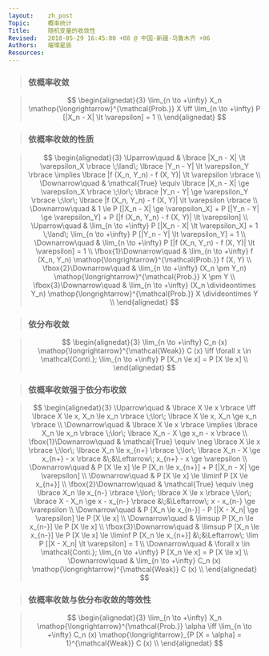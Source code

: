 ```yaml
---
layout:    zh_post
Topic:     概率统计
Title:     随机变量的收敛性
Revised:   2018-05-29 16:45:00 +08 @ 中国-新疆-乌鲁木齐 +06
Authors:   璀璨星辰
Resources:
---
```


> ### 依概率收敛

> $$
> \begin{alignedat}{3}
> \lim_{n \to +\infty} X_n \mathop{\longrightarrow}^{\mathcal{Prob.}} X \iff \lim_{n \to +\infty} P [|X_n - X| \lt \varepsilon] = 1 \\
> \end{alignedat}
> $$
>

> ### 依概率收敛的性质

> $$
> \begin{alignedat}{3}
> \Uparrow\quad           & \lbrace |X_n - X| \lt \varepsilon_X \rbrace \;\land\; \lbrace |Y_n - Y| \lt \varepsilon_Y \rbrace \implies \lbrace |f (X_n, Y_n) - f (X, Y)| \lt \varepsilon \rbrace \\
> \Downarrow\quad         & \mathcal{True} \equiv \lbrace |X_n - X| \ge \varepsilon_X \rbrace \;\lor\; \lbrace |Y_n - Y| \ge \varepsilon_Y \rbrace \;\lor\; \lbrace |f (X_n, Y_n) - f (X, Y)| \lt \varepsilon \rbrace \\
> \Downarrow\quad         & 1 \le P [|X_n - X| \ge \varepsilon_X] + P [|Y_n - Y| \ge \varepsilon_Y] + P [|f (X_n, Y_n) - f (X, Y)| \lt \varepsilon] \\
> \Uparrow\quad           & \lim_{n \to +\infty} P [|X_n - X| \lt \varepsilon_X] = 1 \;\land\; \lim_{n \to +\infty} P [|Y_n - Y| \lt \varepsilon_Y] = 1 \\
> \Downarrow\quad         & \lim_{n \to +\infty} P [|f (X_n, Y_n) - f (X, Y)| \lt \varepsilon] = 1 \\
> \fbox{1}\Downarrow\quad & \lim_{n \to +\infty} f (X_n, Y_n) \mathop{\longrightarrow}^{\mathcal{Prob.}} f (X, Y) \\
> \fbox{2}\Downarrow\quad & \lim_{n \to +\infty} (X_n \pm Y_n) \mathop{\longrightarrow}^{\mathcal{Prob.}} X \pm Y \\
> \fbox{3}\Downarrow\quad & \lim_{n \to +\infty} (X_n \divideontimes Y_n) \mathop{\longrightarrow}^{\mathcal{Prob.}} X \divideontimes Y \\
> \end{alignedat}
> $$
>

> ### 依分布收敛

> $$
> \begin{alignedat}{3}
> \lim_{n \to +\infty} C_n (x) \mathop{\longrightarrow}^{\mathcal{Weak}} C (x) \iff \forall x \in \mathcal{Conti.}; \lim_{n \to +\infty} P [X_n \le x] = P [X \le x] \\
> \end{alignedat}
> $$
>

> ### 依概率收敛强于依分布收敛

> $$
> \begin{alignedat}{3}
> \Uparrow\quad           & \lbrace X \le x \rbrace \iff \lbrace X \le x, X_n \le x_n \rbrace \;\lor\; \lbrace X \le x, X_n \ge x_n \rbrace \\
> \Downarrow\quad         & \lbrace X \le x \rbrace \implies \lbrace X_n \le x_n \rbrace \;\lor\; \lbrace X_n - X \ge x_n - x \rbrace \\
> \fbox{1}\Downarrow\quad & \mathcal{True} \equiv \neg \lbrace X \le x \rbrace \;\lor\; \lbrace X_n \le x_{n+} \rbrace \;\lor\; \lbrace X_n - X \ge x_{n+} - x \rbrace &\;&\Leftarrow\; x_{n+} - x \ge \varepsilon \\
> \Downarrow\quad         & P [X \le x] \le P [X_n \le x_{n+}] + P [|X_n - X| \ge \varepsilon] \\
> \Downarrow\quad         & P [X \le x] \le \liminf P [X \le x_{n+}] \\
> \fbox{2}\Downarrow\quad & \mathcal{True} \equiv \neg \lbrace X_n \le x_{n-} \rbrace \;\lor\; \lbrace X \le x \rbrace \;\lor\; \lbrace X - X_n \ge x - x_{n-} \rbrace &\;&\Leftarrow\; x - x_{n-} \ge \varepsilon \\
> \Downarrow\quad         & P [X_n \le x_{n-}] - P [|X - X_n| \ge \varepsilon] \le P [X \le x] \\
> \Downarrow\quad         & \limsup P [X_n \le x_{n-}] \le P [X \le x] \\
> \fbox{3}\Downarrow\quad & \limsup P [X_n \le x_{n-}] \le P [X \le x] \le \liminf P [X_n \le x_{n+}]                                                                  &\;&\Leftarrow\; \lim P [|X - X_n| \lt \varepsilon] = 1 \\
> \Downarrow\quad         & \forall x \in \mathcal{Conti.}; \lim_{n \to +\infty} P [X_n \le x] = P [X \le x] \\
> \Downarrow\quad         & \lim_{n \to +\infty} C_n (x) \mathop{\longrightarrow}^{\mathcal{Weak}} C (x) \\
> \end{alignedat}
> $$
>

> ### 依概率收敛与依分布收敛的等效性

> $$
> \begin{alignedat}{3}
> \lim_{n \to +\infty} X_n \mathop{\longrightarrow}^{\mathcal{Prob.}} \alpha \iff \lim_{n \to +\infty} C_n (x) \mathop{\longrightarrow}_{P [X = \alpha] = 1}^{\mathcal{Weak}} C (x) \\
> \end{alignedat}
> $$
>